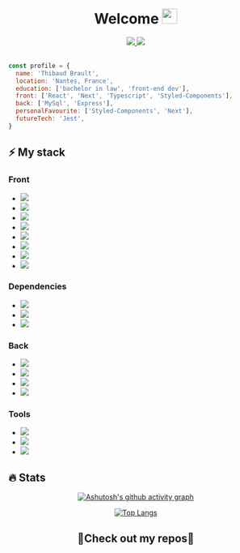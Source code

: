 <h1 align="center"><strong>Welcome </strong><img src="https://media.giphy.com/media/hvRJCLFzcasrR4ia7z/giphy.gif" width="30"></h1>

<div align="center">
  
  <a href="https://thibaudbrault.dev/" target="_blank">  
    <img src="https://img.shields.io/badge/{TB}-%23000000.svg?style=for-the-badge&logo=next.js&logoColor=#FF7139" />
  </a>
  <a href="https://fr.linkedin.com/in/thibaud-brault" target="_blank">
    <img src="https://img.shields.io/badge/linkedin-%230077B5.svg?style=for-the-badge&logo=linkedin&logoColor=white" />
  </a>
  
</div>

<br />

```javascript
const profile = {
  name: 'Thibaud Brault',
  location: 'Nantes, France',
  education: ['bachelor in law', 'front-end dev'],
  front: ['React', 'Next', 'Typescript', 'Styled-Components'],
  back: ['MySql', 'Express'],
  personalFavourite: ['Styled-Components', 'Next'],
  futureTech: 'Jest',
}
```

<h2><strong>⚡ My stack</strong></h2>  

<h3>Front</h3>  

- <img src="https://img.shields.io/badge/html5-%23E34F26.svg?style=for-the-badge&logo=html5&logoColor=white" />
- <img src="https://img.shields.io/badge/css3-%231572B6.svg?style=for-the-badge&logo=css3&logoColor=white" />
- <img src="https://img.shields.io/badge/javascript-%23323330.svg?style=for-the-badge&logo=javascript&logoColor=%23F7DF1E" />
- <img src="https://img.shields.io/badge/typescript-%23007ACC.svg?style=for-the-badge&logo=typescript&logoColor=white" />
- <img src="https://img.shields.io/badge/react-%2320232a.svg?style=for-the-badge&logo=react&logoColor=%2361DAFB" />
- <img src="https://img.shields.io/badge/Next-black?style=for-the-badge&logo=next.js&logoColor=white" />
- <img src="https://img.shields.io/badge/SASS-hotpink.svg?style=for-the-badge&logo=SASS&logoColor=white" />
- <img src="https://img.shields.io/badge/styled--components-DB7093?style=for-the-badge&logo=styled-components&logoColor=white" />

<h3>Dependencies</h3>

- <img src="https://img.shields.io/badge/-React%20Query-FF4154?style=for-the-badge&logo=react%20query&logoColor=white" />
- <img src="https://img.shields.io/badge/React%20Hook%20Form-%23EC5990.svg?style=for-the-badge&logo=reacthookform&logoColor=white" />
- <img src="https://img.shields.io/badge/ESLint-4B3263?style=for-the-badge&logo=eslint&logoColor=white" />

<h3>Back</h3>  

- <img src="https://img.shields.io/badge/node.js-6DA55F?style=for-the-badge&logo=node.js&logoColor=white" />
- <img src="https://img.shields.io/badge/express.js-%23404d59.svg?style=for-the-badge&logo=express&logoColor=%2361DAFB" />
- <img src="https://img.shields.io/badge/mysql-%2300f.svg?style=for-the-badge&logo=mysql&logoColor=white" />
- <img src="https://img.shields.io/badge/Firebase-039BE5?style=for-the-badge&logo=Firebase&logoColor=white" />
 
<h3>Tools</h3>
 
- <img src="https://img.shields.io/badge/git-%23F05033.svg?style=for-the-badge&logo=git&logoColor=white" />
- <img src="https://img.shields.io/badge/Visual%20Studio%20Code-0078d7.svg?style=for-the-badge&logo=visual-studio-code&logoColor=white" />
- <img src="https://img.shields.io/badge/netlify-%23000000.svg?style=for-the-badge&logo=netlify&logoColor=#00C7B7" />

<h2><strong>🔥 Stats</strong></h2>

<div align="center">  

  [![Ashutosh's github activity graph](https://github-readme-activity-graph.cyclic.app/graph?username=thibaudbrault&theme=react-dark)](https://github.com/ashutosh00710/github-readme-activity-graph)  
  
  [![Top Langs](https://github-readme-stats.vercel.app/api/top-langs/?username=thibaudbrault&layout=compact&theme=dark)](https://github.com/anuraghazra/github-readme-stats)
</div>

<h2 align="center">
  🔽<strong>Check out my repos</strong>🔽
</h2>
